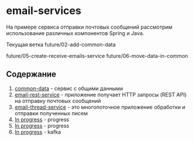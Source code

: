 # email-services

На примере сервиса отправки почтовых сообщений рассмотрим использование различных компонентов 
Spring и Java.

Текущая ветка 
future/02-add-common-data

future/05-create-receive-emails-service
future/06-move-data-in-common

## Содержание
1. [common-data](https://github.com/alexmnv03/email-services/tree/develop/common-data) - сервис с общими данными
2. [email-rest-service](https://github.com/alexmnv03/email-services/tree/develop/email-rest-service) - приложение 
   получает HTTP запросы (REST API) на отправку почтовых сообщений  
3. [email-thread-service](https) - это многопоточное приложение обработки и отправки 
   полученных писем
4. [In progress](https) - progress
5. [In progress](https) - progress
6. [In progress](https) - kafka
